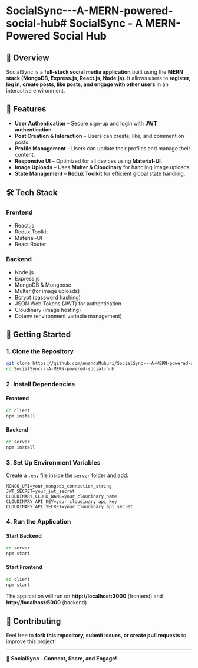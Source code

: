 # SocialSync---A-MERN-powered-social-hub# SocialSync - A MERN-Powered Social Hub

## 🚀 Overview
SocialSync is a **full-stack social media application** built using the **MERN stack (MongoDB, Express.js, React.js, Node.js)**. It allows users to **register, log in, create posts, like posts, and engage with other users** in an interactive environment.

## 🎯 Features
- **User Authentication** – Secure sign-up and login with **JWT authentication**.
- **Post Creation & Interaction** – Users can create, like, and comment on posts.
- **Profile Management** – Users can update their profiles and manage their content.
- **Responsive UI** – Optimized for all devices using **Material-UI**.
- **Image Uploads** – Uses **Multer & Cloudinary** for handling image uploads.
- **State Management** – **Redux Toolkit** for efficient global state handling.

## 🛠️ Tech Stack
### **Frontend**
- React.js
- Redux Toolkit
- Material-UI
- React Router

### **Backend**
- Node.js
- Express.js
- MongoDB & Mongoose
- Multer (for image uploads)
- Bcrypt (password hashing)
- JSON Web Tokens (JWT) for authentication
- Cloudinary (image hosting)
- Dotenv (environment variable management)

## 🚀 Getting Started
### **1. Clone the Repository**
```bash
git clone https://github.com/AnandaMuhuri/SocialSync---A-MERN-powered-social-hub.git
cd SocialSync---A-MERN-powered-social-hub
```

### **2. Install Dependencies**
#### **Frontend**
```bash
cd client
npm install
```
#### **Backend**
```bash
cd server
npm install
```

### **3. Set Up Environment Variables**
Create a `.env` file inside the `server` folder and add:
```
MONGO_URI=your_mongodb_connection_string
JWT_SECRET=your_jwt_secret
CLOUDINARY_CLOUD_NAME=your_cloudinary_name
CLOUDINARY_API_KEY=your_cloudinary_api_key
CLOUDINARY_API_SECRET=your_cloudinary_api_secret
```

### **4. Run the Application**
#### **Start Backend**
```bash
cd server
npm start
```
#### **Start Frontend**
```bash
cd client
npm start
```

The application will run on **http://localhost:3000** (frontend) and **http://localhost:5000** (backend).

## 🎯 Contributing
Feel free to **fork this repository, submit issues, or create pull requests** to improve this project!



---
🚀 **SocialSync - Connect, Share, and Engage!**


